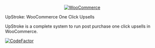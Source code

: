 <p align="center"><a href="https://woocommerce.com/"><img src="https://i.ibb.co/MGDW5ZZ/logo-upstroke.png" alt="WooCommerce"></a></p>

UpStroke: WooCommerce One Click Upsells

UpStroke is a complete system to run post purchase one click upsells in WooCommerce.

[![CodeFactor](https://www.codefactor.io/repository/github/xlplugins/woofunnels-upstroke-one-click-upsell/badge)](https://www.codefactor.io/repository/github/xlplugins/woofunnels-upstroke-one-click-upsell)

